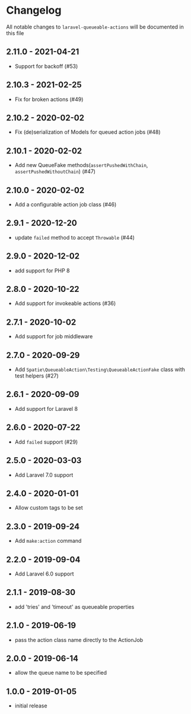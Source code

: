 # Changelog

All notable changes to `laravel-queueable-actions` will be documented in this file

## 2.11.0 - 2021-04-21

- Support for backoff (#53)

## 2.10.3 - 2021-02-25

- Fix for broken actions (#49)

## 2.10.2 - 2020-02-02

- Fix (de)serialization of Models for queued action jobs (#48)

## 2.10.1 - 2020-02-02

- Add new QueueFake methods(`assertPushedWithChain`, `assertPushedWithoutChain`) (#47)

## 2.10.0 - 2020-02-02

- Add a configurable action job class (#46)

## 2.9.1 - 2020-12-20

- update `failed` method to accept `Throwable` (#44)

## 2.9.0 - 2020-12-02

- add support for PHP 8

## 2.8.0 - 2020-10-22

- Add support for invokeable actions (#36)

## 2.7.1 - 2020-10-02

- Add support for job middleware

## 2.7.0 - 2020-09-29

- Add `Spatie\QueueableAction\Testing\QueueableActionFake` class with test helpers (#27)

## 2.6.1 - 2020-09-09

- Add support for Laravel 8

## 2.6.0 - 2020-07-22

- Add `failed` support (#29)

## 2.5.0 - 2020-03-03

- Add Laravel 7.0 support

## 2.4.0 - 2020-01-01

- Allow custom tags to be set

## 2.3.0 - 2019-09-24

- Add `make:action` command

## 2.2.0 - 2019-09-04

- Add Laravel 6.0 support

## 2.1.1 - 2019-08-30

- add 'tries' and 'timeout' as queueable properties

## 2.1.0 - 2019-06-19

- pass the action class name directly to the ActionJob

## 2.0.0 - 2019-06-14

- allow the queue name to be specified

## 1.0.0 - 2019-01-05

- initial release
